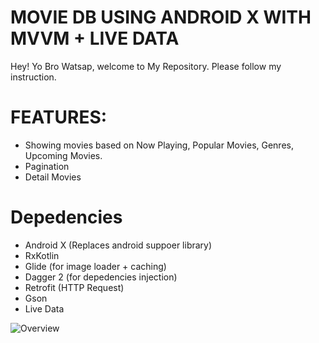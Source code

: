 # MOVIE DB USING ANDROID X WITH MVVM + LIVE DATA

Hey! Yo Bro Watsap, welcome to My Repository. Please follow my instruction.

# FEATURES:
  - Showing movies based on Now Playing, Popular Movies, Genres, Upcoming Movies.
  - Pagination 
  - Detail Movies
  
# Depedencies
  - Android X (Replaces android suppoer library)
  - RxKotlin
  - Glide (for image loader + caching)
  - Dagger 2 (for depedencies injection)
  - Retrofit (HTTP Request)
  - Gson
  - Live Data
  



 ![Overview](https://thumbs.gfycat.com/ForkedAbsoluteFurseal-small.gif)